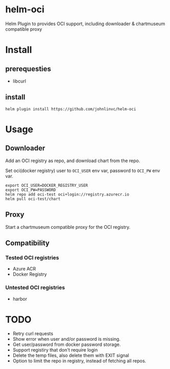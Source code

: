 # helm-oci
Helm Plugin to provides OCI support, including downloader & chartmuseum compatible proxy

# Install

## prerequesties

- libcurl

## install
```
helm plugin install https://github.com/johnlinvc/helm-oci
```

# Usage

## Downloader

Add an OCI registry as repo, and download chart from the repo.

Set oci(docker registry) user to `OCI_USER` env var, password to `OCI_PW` env var.

```
export OCI_USER=DOCKER_REGISTRY_USER
export OCI_PW=PASSWORD
helm repo add oci-test oci+login://registry.azurecr.io
helm pull oci-test/chart
```

## Proxy

Start a chartmuseum compatible proxy for the OCI registry.

## Compatibility

### Tested OCI registries
- Azure ACR
- Docker Registry

### Untested OCI registries
- harbor


# TODO

- Retry curl requests
- Show error when user and/or password is missing.
- Get user/password from docker password storage.
- Support registiry that don't require login
- Delete the temp files, also delete them with EXIT signal
- Option to limit the repo in registry, instead of fetching all repos.
